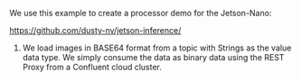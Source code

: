 We use this example to create a processor demo for the Jetson-Nano:

https://github.com/dusty-nv/jetson-inference/


1) We load images in BASE64 format from a topic with Strings as the value data type.
We simply consume the data as binary data using the REST Proxy from a Confluent cloud cluster.

